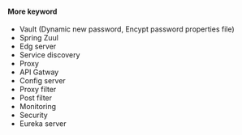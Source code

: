 #### More keyword
- Vault (Dynamic new password, Encypt password properties file)
- Spring Zuul
- Edg server
- Service discovery
- Proxy
- API Gatway
- Config server
- Proxy filter
- Post filter
- Monitoring
- Security
- Eureka server